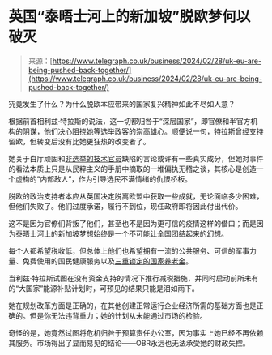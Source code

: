 <!--yml

category: 未分类

date: 2024-05-27 14:32:11

-->

# 英国“泰晤士河上的新加坡”脱欧梦何以破灭

> 来源：[https://www.telegraph.co.uk/business/2024/02/28/uk-eu-are-being-pushed-back-together/](https://www.telegraph.co.uk/business/2024/02/28/uk-eu-are-being-pushed-back-together/)

究竟发生了什么？为什么脱欧本应带来的国家复兴精神如此不尽如人意？

根据前首相利兹·特拉斯的说法，这一切都归咎于“深层国家”，即官僚和半官方机构的阴谋，他们决心阻挠她等选举政客的崇高雄心。顺便说一句，特拉斯曾经支持留欧，但转变后没有比她更狂热的改变者了。

她关于白厅顽固和[非选举的技术官员](https://www.telegraph.co.uk/news/2024/02/21/civil-service-union-shorter-week-same-pay/)缺陷的言论或许有一些真实成分，但她对事件的看法本质上只是从民粹主义的手册中摘取的一堆偏执无稽之谈，其核心是创造一个虚构的“内部敌人”，作为引导选民不满情绪的仇恨桥板。

脱欧的政治支持者本应从英国决定脱离欧盟中获取一些成就，无论面临多少困难，但他们失败了。他们过度承诺，履行不到位，现任政府即将因此付出代价。

这不是因为官僚们背叛了他们，甚至也不是因为更可信的疫情这样的借口；而是因为泰晤士河上的新加坡梦想始终是一个不可能让全国团结起来的幻想。

每个人都希望税收低，但总体上他们也希望拥有一流的公共服务、可信的军事力量、免费使用的国民健康服务以及[三重锁定的国家养老金](https://www.telegraph.co.uk/money/pensions/state-pensions/jeremy-hunt-triple-lock-boost-one-of-the-largest-ever/)。

当利兹·特拉斯试图在没有资金支持的情况下推行减税措施，并同时启动前所未有的“大国家”能源补贴计划时，可预见的结果只能是泪如雨下。

她在规划改革方面是正确的，在其他创建正常运行企业经济所需的基础方面也是正确的。但是你无法违背重力；她的计划从未能通过市场的检验。

奇怪的是，她竟然试图将危机归咎于预算责任办公室，因为事实上她已经不再依赖其服务。市场得出了显而易见的结论——OBR永远也无法承受她的财政失控。
